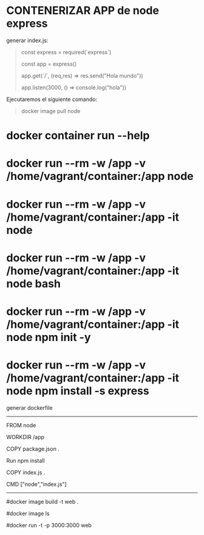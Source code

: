 # CONTENERIZAR  APP de node express

generar index.js:

>const express = required(´express´)
>
>const app = express()
>
>app.get(´/´, (req,res) => res.send("Hola mundo"))
>
>app.listen(3000, () => console.log("hola"))

Ejecutaremos el siguiente comando:

>docker image pull node

# docker container run --help

# docker run --rm  -w /app -v /home/vagrant/container:/app node

# docker run --rm  -w /app -v /home/vagrant/container:/app -it node

# docker run --rm  -w /app -v /home/vagrant/container:/app -it node bash

# docker run --rm  -w /app -v /home/vagrant/container:/app -it node npm init -y

# docker run --rm  -w /app -v /home/vagrant/container:/app -it node npm install -s express






generar dockerfile


----------------------------------------------------------------------
FROM node

WORKDIR /app

COPY package.json .

Run npm install

COPY index.js .

CMD ["node","index.js"]

------------------------------------------------------------------------





#docker image build -t web .

#docker image ls


#docker run -t -p 3000:3000 web



